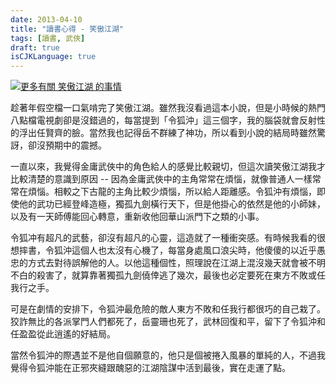 ```yaml
---
date: 2013-04-10
title: "讀書心得 - 笑傲江湖"
tags: [讀書, 武俠]
draft: true
isCJKLanguage: true
---
```


<a href="http://www.anobii.com/books/笑傲江湖/9789573204398/016a93b54407fe296e/" title="更多有關 笑傲江湖 的事情"><img src="http://image.anobii.com/anobi/image_book.php?type=5&item_id=016a93b54407fe296e&time=0" title="更多有關 笑傲江湖 的事情" alt="更多有關 笑傲江湖 的事情" class="left" /></a>

趁著年假空檔一口氣啃完了笑傲江湖。雖然我沒看過這本小說，但是小時候的熱門八點檔電視劇卻是沒錯過的，每當提到「令狐沖」這三個字，我的腦袋就會反射性的浮出任賢齊的臉。當然我也記得岳不群練了神功，所以看到小說的結局時雖然驚訝，卻沒預期中的震撼。

一直以來，我覺得金庸武俠中的角色給人的感覺比較親切，但這次讀笑傲江湖我才比較清楚的意識到原因 -- 因為金庸武俠中的主角常常在煩惱，就像普通人一樣常常在煩惱。相較之下古龍的主角比較少煩惱，所以給人距離感。令狐沖有煩惱，即使他的武功已經登峰造極，獨孤九劍橫行天下，但是他掛心的依然是他的小師妹，以及有一天師傅能回心轉意，重新收他回華山派門下之類的小事。

令狐冲有超凡的武藝，卻沒有超凡的心靈，這造就了一種衝突感。有時候我看的很想摔書，令狐沖這個人也太沒有心機了，每當身處風口浪尖時，他傻傻的以近乎愚忠的方式去對待誤解他的人。以他這種個性，照理說在江湖上混沒幾天就會被不明不白的殺害了，就算靠著獨孤九劍僥倖逃了幾次，最後也必定要死在東方不敗或任我行之手。

可是在劇情的安排下，令狐沖最危險的敵人東方不敗和任我行都很巧的自己栽了。狡詐無比的各派掌門人們都死了，岳靈珊也死了，武林回復和平，留下了令狐沖和任盈盈從此逍遙的好結局。

當然令狐沖的際遇並不是他自個願意的，他只是個被捲入風暴的單純的人，不過我覺得令狐沖能在正邪夾縫跟醜惡的江湖陰謀中活到最後，實在走運了點。

